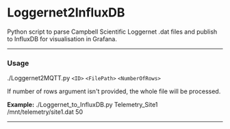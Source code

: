 # Loggernet2InfluxDB
Python script to parse Campbell Scientific Loggernet .dat files and publish to InfluxDB for visualisation in Grafana.

***
### Usage

./Loggernet2MQTT.py `<ID>` `<FilePath>` `<NumberOfRows>`

If number of rows argument isn't provided, the whole file will be processed.

**Example:** ./Loggernet_to_InfluxDB.py Telemetry_Site1 /mnt/telemetry/site1.dat 50

***
